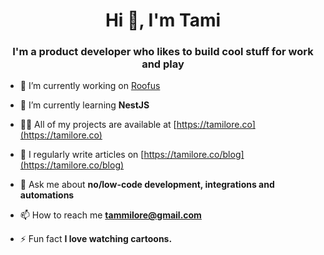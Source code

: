 <h1 align="center">Hi 👋, I'm Tami</h1>
<h3 align="center">I'm a product developer who likes to build cool stuff for work and play</h3>

- 🔭 I’m currently working on [Roofus](https://roofus.rent)

- 🌱 I’m currently learning **NestJS**

- 👨‍💻 All of my projects are available at [https://tamilore.co](https://tamilore.co)

- 📝 I regularly write articles on [https://tamilore.co/blog](https://tamilore.co/blog)

- 💬 Ask me about **no/low-code development, integrations and automations**

- 📫 How to reach me **tammilore@gmail.com**

- ⚡ Fun fact **I love watching cartoons.**
